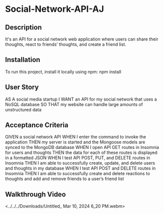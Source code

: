 # Social-Network-API-AJ

## Description 
It's an API for a social network web application where users can share their thoughts, react to friends’ thoughts, and create a friend list.

## Installation
To run this project, install it locally using npm:
npm install

## User Story
AS A social media startup
I WANT an API for my social network that uses a NoSQL database
SO THAT my website can handle large amounts of unstructured data

## Acceptance Criteria
GIVEN a social network API
WHEN I enter the command to invoke the application
THEN my server is started and the Mongoose models are synced to the MongoDB database
WHEN I open API GET routes in Insomnia for users and thoughts
THEN the data for each of these routes is displayed in a formatted JSON
WHEN I test API POST, PUT, and DELETE routes in Insomnia
THEN I am able to successfully create, update, and delete users and thoughts in my database
WHEN I test API POST and DELETE routes in Insomnia
THEN I am able to successfully create and delete reactions to thoughts and add and remove friends to a user’s friend list

## Walkthrough Video
<../../../Downloads/Untitled_ Mar 10, 2024 6_20 PM.webm>